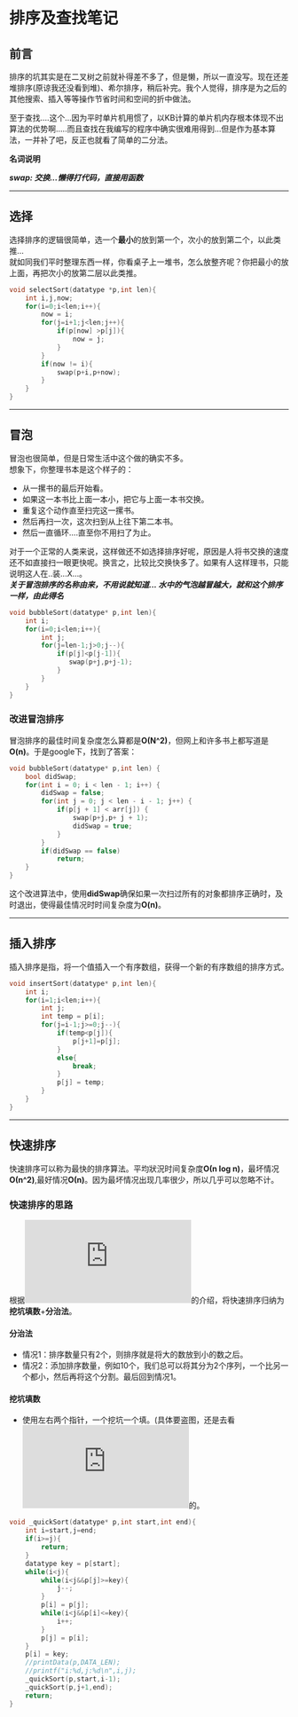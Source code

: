 排序及查找笔记
==============
## 前言

排序的坑其实是在二叉树之前就补得差不多了，但是懒，所以一直没写。现在还差堆排序(原谅我还没看到堆)、希尔排序，稍后补完。我个人觉得，排序是为之后的其他搜索、插入等等操作节省时间和空间的折中做法。

至于查找....这个...因为平时单片机用惯了，以KB计算的单片机内存根本体现不出算法的优势啊.....而且查找在我编写的程序中确实很难用得到...但是作为基本算法，一并补了吧，反正也就看了简单的二分法。

**名词说明**

***swap:	交换...懒得打代码，直接用函数***
***

## 选择
选择排序的逻辑很简单，选一个**最小**的放到第一个，次小的放到第二个，以此类推...    
就如同我们平时整理东西一样，你看桌子上一堆书，怎么放整齐呢？你把最小的放上面，再把次小的放第二层以此类推。
```C
void selectSort(datatype *p,int len){
	int i,j,now;
	for(i=0;i<len;i++){
		now = i;
		for(j=i+1;j<len;j++){
		    if(p[now] >p[j]){
				now = j;
			}
		}
        if(now != i){
            swap(p+i,p+now);
        }
	}
}
```
***

## 冒泡
冒泡也很简单，但是日常生活中这个做的确实不多。    
想象下，你整理书本是这个样子的：
* 从一摞书的最后开始看。
* 如果这一本书比上面一本小，把它与上面一本书交换。
* 重复这个动作直至扫完这一摞书。
* 然后再扫一次，这次扫到从上往下第二本书。
* 然后一直循环....直至你不用扫了为止。

对于一个正常的人类来说，这样做还不如选择排序好呢，原因是人将书交换的速度还不如直接扫一眼更快呢。换言之，比较比交换快多了。如果有人这样理书，只能说明这人在..装...X...。    
***关于冒泡排序的名称由来，不用说就知道...
水中的气泡越冒越大，就和这个排序一样，由此得名***
```C
void bubbleSort(datatype* p,int len){
    int i;
    for(i=0;i<len;i++){
        int j;
        for(j=len-1;j>0;j--){
            if(p[j]<p[j-1]){
               swap(p+j,p+j-1);
            }
        }
    }
}

```
### 改进冒泡排序
冒泡排序的最佳时间复杂度怎么算都是**O(N^2)**，但网上和许多书上都写道是**O(n)**。于是google下，找到了答案：
```C
void bubbleSort(datatype* p,int len) {
    bool didSwap;
    for(int i = 0; i < len - 1; i++) {
        didSwap = false;
        for(int j = 0; j < len - i - 1; j++) {
            if(p[j + 1] < arr[j]) {
                swap(p+j,p+ j + 1);
                didSwap = true;
            }
        }
        if(didSwap == false)
            return;
    }    
}
```
这个改进算法中，使用**didSwap**确保如果一次扫过所有的对象都排序正确时，及时退出，使得最佳情况时时间复杂度为**O(n)**。

***

## 插入排序
插入排序是指，将一个值插入一个有序数组，获得一个新的有序数组的排序方式。
```C
void insertSort(datatype* p,int len){
    int i;
    for(i=1;i<len;i++){
        int j;
        int temp = p[i];
        for(j=i-1;j>=0;j--){
            if(temp<p[j]){
                p[j+1]=p[j];
            } 
            else{
                break;
            }
            p[j] = temp;
        }
    }
}
```
***

## 快速排序
快速排序可以称为最快的排序算法。平均狀況时间复杂度**Ο(n log n)**，最坏情况**Ο(n^2)**,最好情况**Ο(n)**。因为最坏情况出现几率很少，所以几乎可以忽略不计。     
### 快速排序的思路
根据![morewindows](http://www.cnblogs.com/morewindows/archive/2011/08/13/2137415.html)的介绍，将快速排序归纳为**挖坑填数**+**分治法**。
#### 分治法   
* 情况1：排序数量只有2个，则排序就是将大的数放到小的数之后。
* 情况2：添加排序数量，例如10个，我们总可以将其分为2个序列，一个比另一个都小，然后再将这个分割。最后回到情况1。

#### 挖坑填数
* 使用左右两个指针，一个挖坑一个填。(具体要盗图，还是去看![原文](http://www.cnblogs.com/morewindows/archive/2011/08/13/2137415.html)的。
```C
void _quickSort(datatype* p,int start,int end){
    int i=start,j=end;
    if(i>=j){
        return;
    }
    datatype key = p[start];
    while(i<j){
        while(i<j&&p[j]>=key){
            j--;
        }
        p[i] = p[j];
        while(i<j&&p[i]<=key){
            i++;
        }
        p[j] = p[i];
    }
    p[i] = key;
    //printData(p,DATA_LEN);
    //printf("i:%d,j:%d\n",i,j);
    _quickSort(p,start,i-1);
    _quickSort(p,j+1,end);
    return;
}
```